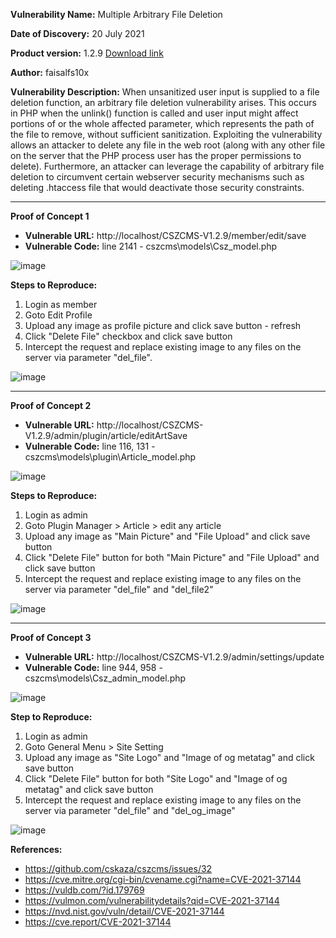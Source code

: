 **Vulnerability Name:** Multiple Arbitrary File Deletion

**Date of Discovery:** 20 July 2021

**Product version:** 1.2.9 [Download link](https://sourceforge.net/projects/cszcms/files/)

**Author:** faisalfs10x

**Vulnerability Description:** When unsanitized user input is supplied to a file deletion function, an arbitrary file deletion vulnerability arises. This occurs in PHP when the unlink() function is called and user input might affect portions of or the whole affected parameter, which represents the path of the file to remove, without sufficient sanitization. Exploiting the vulnerability allows an attacker to delete any file in the web root (along with any other file on the server that the PHP process user has the proper permissions to delete). Furthermore, an attacker can leverage the capability of arbitrary file deletion to circumvent certain webserver security mechanisms such as deleting .htaccess file that would deactivate those security constraints. 


---

**Proof of Concept 1**

- **Vulnerable URL:** http://localhost/CSZCMS-V1.2.9/member/edit/save
- **Vulnerable Code:** line 2141 - cszcms\models\Csz_model.php

![image](https://user-images.githubusercontent.com/51811615/128048992-47fcd03a-5af7-47df-aece-860ff643829c.png)


**Steps to Reproduce:**
1. Login as member
2. Goto Edit Profile
3. Upload any image as profile picture and click save button - refresh
4. Click "Delete File" checkbox and click save button
5. Intercept the request and replace existing image to any files on the server via parameter "del_file".

![image](https://user-images.githubusercontent.com/51811615/127955670-9323ef0b-2057-4bc3-a219-abba98672ca0.png)

---

**Proof of Concept 2**

- **Vulnerable URL:** http://localhost/CSZCMS-V1.2.9/admin/plugin/article/editArtSave
- **Vulnerable Code:** line 116, 131 - cszcms\models\plugin\Article_model.php

![image](https://user-images.githubusercontent.com/51811615/128049045-25a2c3ed-7670-4687-bc71-ac0d647960de.png)


**Steps to Reproduce:**
1. Login as admin
2. Goto Plugin Manager > Article > edit any article
3. Upload any image as "Main Picture" and "File Upload" and click save button
4. Click "Delete File" button for both "Main Picture" and "File Upload" and click save button
5. Intercept the request and replace existing image to any files on the server via parameter "del_file" and "del_file2"

![image](https://user-images.githubusercontent.com/51811615/127955902-58f94966-dba4-42de-b12d-380ebaa4992d.png)

---
**Proof of Concept 3**

- **Vulnerable URL:** http://localhost/CSZCMS-V1.2.9/admin/settings/update
- **Vulnerable Code:** line 944, 958 - cszcms\models\Csz_admin_model.php

![image](https://user-images.githubusercontent.com/51811615/126389724-e226072a-fa7e-43f8-b90b-ec66d1cb91fb.png)


**Step to Reproduce:**
1. Login as admin
2. Goto General Menu > Site Setting
3. Upload any image as "Site Logo" and "Image of og metatag" and click save button
4. Click "Delete File" button for both "Site Logo" and "Image of og metatag" and click save button
5. Intercept the request and replace existing image to any files on the server via parameter "del_file" and "del_og_image"

![image](https://user-images.githubusercontent.com/51811615/126390075-15c1d673-278d-4384-9351-8443cec86e10.png)


**References:** 
- https://github.com/cskaza/cszcms/issues/32
- https://cve.mitre.org/cgi-bin/cvename.cgi?name=CVE-2021-37144
- https://vuldb.com/?id.179769
- https://vulmon.com/vulnerabilitydetails?qid=CVE-2021-37144
- https://nvd.nist.gov/vuln/detail/CVE-2021-37144
- https://cve.report/CVE-2021-37144
